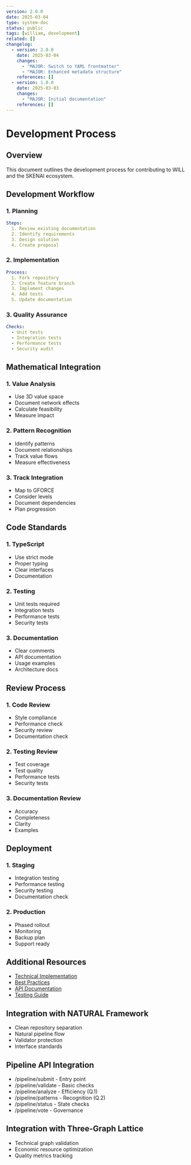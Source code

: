 ```yaml
---
version: 2.0.0
date: 2025-03-04
type: system-doc
status: public
tags: [william, development]
related: []
changelog:
  - version: 2.0.0
    date: 2025-03-04
    changes:
      - "MAJOR: Switch to YAML frontmatter"
      - "MAJOR: Enhanced metadata structure"
    references: []
  - version: 1.0.0
    date: 2025-03-03
    changes:
      - "MAJOR: Initial documentation"
    references: []
---
```

# Development Process

## Overview
This document outlines the development process for contributing to WILL and the SKENAI ecosystem.

## Development Workflow

### 1. Planning
```yaml
Steps:
  1. Review existing documentation
  2. Identify requirements
  3. Design solution
  4. Create proposal
```

### 2. Implementation
```yaml
Process:
  1. Fork repository
  2. Create feature branch
  3. Implement changes
  4. Add tests
  5. Update documentation
```

### 3. Quality Assurance
```yaml
Checks:
  - Unit tests
  - Integration tests
  - Performance tests
  - Security audit
```

## Mathematical Integration

### 1. Value Analysis
- Use 3D value space
- Document network effects
- Calculate feasibility
- Measure impact

### 2. Pattern Recognition
- Identify patterns
- Document relationships
- Track value flows
- Measure effectiveness

### 3. Track Integration
- Map to GFORCE
- Consider levels
- Document dependencies
- Plan progression

## Code Standards

### 1. TypeScript
- Use strict mode
- Proper typing
- Clear interfaces
- Documentation

### 2. Testing
- Unit tests required
- Integration tests
- Performance tests
- Security tests

### 3. Documentation
- Clear comments
- API documentation
- Usage examples
- Architecture docs

## Review Process

### 1. Code Review
- Style compliance
- Performance check
- Security review
- Documentation check

### 2. Testing Review
- Test coverage
- Test quality
- Performance tests
- Security tests

### 3. Documentation Review
- Accuracy
- Completeness
- Clarity
- Examples

## Deployment

### 1. Staging
- Integration testing
- Performance testing
- Security testing
- Documentation check

### 2. Production
- Phased rollout
- Monitoring
- Backup plan
- Support ready

## Additional Resources
- [Technical Implementation](Technical-Implementation)
- [Best Practices](Best-Practices.md)
- [API Documentation](API)
- [Testing Guide](Testing)


## Integration with NATURAL Framework
- Clean repository separation
- Natural pipeline flow
- Validator protection
- Interface standards

## Pipeline API Integration
- /pipeline/submit - Entry point
- /pipeline/validate - Basic checks
- /pipeline/analyze - Efficiency (Q.1)
- /pipeline/patterns - Recognition (Q.2)
- /pipeline/status - State checks
- /pipeline/vote - Governance

## Integration with Three-Graph Lattice
- Technical graph validation
- Economic resource optimization
- Quality metrics tracking